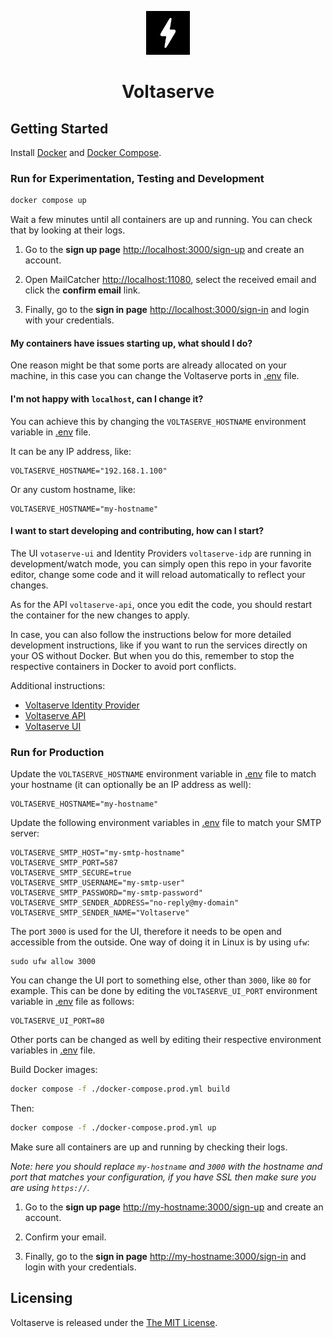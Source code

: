 <!-- markdownlint-disable MD033 MD041 -->
<p align="center">
  <img height="70" src="assets/brand.svg"/>
  <h1 align="center">Voltaserve</h1>
</p>

## Getting Started

Install [Docker](https://docs.docker.com/get-docker) and [Docker Compose](https://docs.docker.com/compose/install).

### Run for Experimentation, Testing and Development

```sh
docker compose up
```

Wait a few minutes until all containers are up and running. You can check that by looking at their logs.

1. Go to the **sign up page** [http://localhost:3000/sign-up](http://localhost:3000/sign-up) and create an account.

2. Open MailCatcher [http://localhost:11080](http://localhost:11080), select the received email and click the **confirm email** link.

3. Finally, go to the **sign in page** [http://localhost:3000/sign-in](http://localhost:3000/sign-in) and login with your credentials.

#### My containers have issues starting up, what should I do?

One reason might be that some ports are already allocated on your machine, in this case you can change the Voltaserve ports in [.env](./.env) file.

#### I'm not happy with `localhost`, can I change it?

You can achieve this by changing the `VOLTASERVE_HOSTNAME` environment variable in [.env](./.env) file.

It can be any IP address, like:

```properties
VOLTASERVE_HOSTNAME="192.168.1.100"
```

Or any custom hostname, like:

```properties
VOLTASERVE_HOSTNAME="my-hostname"
```

#### I want to start developing and contributing, how can I start?

The UI `votaserve-ui` and Identity Providers `voltaserve-idp` are running in development/watch mode, you can simply open this repo in your favorite editor, change some code and it will reload automatically to reflect your changes.

As for the API `voltaserve-api`, once you edit the code, you should restart the container for the new changes to apply.

In case, you can also follow the instructions below for more detailed development instructions, like if you want to run the services directly on your OS without Docker. But when you do this, remember to stop the respective containers in Docker to avoid port conflicts.

Additional instructions:

- [Voltaserve Identity Provider](idp/README.md)
- [Voltaserve API](api/README.md)
- [Voltaserve UI](ui/README.md)

### Run for Production

Update the `VOLTASERVE_HOSTNAME` environment variable in [.env](./.env) file to match your hostname (it can optionally be an IP address as well):

```properties
VOLTASERVE_HOSTNAME="my-hostname"
```

Update the following environment variables in [.env](./.env) file to match your SMTP server:

```properties
VOLTASERVE_SMTP_HOST="my-smtp-hostname"
VOLTASERVE_SMTP_PORT=587
VOLTASERVE_SMTP_SECURE=true
VOLTASERVE_SMTP_USERNAME="my-smtp-user"
VOLTASERVE_SMTP_PASSWORD="my-smtp-password"
VOLTASERVE_SMTP_SENDER_ADDRESS="no-reply@my-domain"
VOLTASERVE_SMTP_SENDER_NAME="Voltaserve"
```

The port `3000` is used for the UI, therefore it needs to be open and accessible from the outside. One way of doing it in Linux is by using `ufw`:

```shell
sudo ufw allow 3000
```

You can change the UI port to something else, other than `3000`, like `80` for example. This can be done by editing the `VOLTASERVE_UI_PORT` environment variable in [.env](./.env) file as follows:

```properties
VOLTASERVE_UI_PORT=80
```

Other ports can be changed as well by editing their respective environment variables in [.env](./.env) file.

Build Docker images:

```sh
docker compose -f ./docker-compose.prod.yml build
```

Then:

```sh
docker compose -f ./docker-compose.prod.yml up
```

Make sure all containers are up and running by checking their logs.

_Note: here you should replace `my-hostname` and `3000` with the hostname and port that matches your configuration, if you have SSL then make sure you are using `https://`._

1. Go to the **sign up page** [http://my-hostname:3000/sign-up](http://my-hostname:3000/sign-up) and create an account.

2. Confirm your email.

3. Finally, go to the **sign in page** [http://my-hostname:3000/sign-in](http://my-hostname:3000/sign-in) and login with your credentials.

## Licensing

Voltaserve is released under the [The MIT License](./LICENSE).
